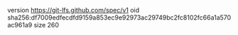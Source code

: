 version https://git-lfs.github.com/spec/v1
oid sha256:df7009edfecdfd9159a853ec9e92973ac29749bc2fc8102fc66a1a570ac961a9
size 260
